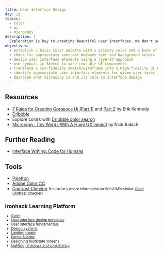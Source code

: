 ```yaml
---
title: User Interface Design
day: 12
topics:
  - color
  - ui
  - microcopy
description: |
  Exploration is key to creating beautiful user interfaces. We don't see design in our mind, we perceive it with our eyes, and interact with it with our hands. Until a possibility is down on paper or screen, it's not a possibility you've considered. Give yourself as many possibilities to choose from as you can.
objectives:
  - establish a basic color palette with a primary color and a bank of neutral colors
  - check for appropriate contrast between text and background colors
  - design user interface elements using a layered approach
  - use symbols in Sketch to make reusable UI components
  - translate a low-fidelity sketch/wireframe into a high-fidelity UI mockup
  - identify appropriate user interface elements for given user tasks
  - describe what microcopy is and its role in interface design
---
```


Resources
---------

- [7 Rules for Creating Gorgeous UI (Part 1)](https://medium.com/@erikdkennedy/7-rules-for-creating-gorgeous-ui-part-1-559d4e805cda) and [Part 2](https://medium.com/@erikdkennedy/7-rules-for-creating-gorgeous-ui-part-2-430de537ba96) by Erik Kennedy
- [Dribbble](https://dribbble.com)
- Explore colors with [Dribbble color search](https://dribbble.com/colors/)
- [Microcopy: Tiny Words With A Huge UX Impact](https://uxplanet.org/microcopy-tiny-words-with-a-huge-ux-impact-90140acc6e42) by Nick Babich


Further Reading
---------------

- [Interface Writing: Code for Humans](https://www.nicolefenton.com/interface-writing/)


Tools
-----

- [Paletton](http://paletton.com/)
- [Adobe Color CC](https://color.adobe.com/create/color-wheel/)
- [Contrast Checker](https://contrastchecker.com) for colors <small>(more information on WebAIM's similar [Color Contrast Checker](https://webaim.org/resources/contrastchecker/))


Ironhack Learning Platform
---------------------------

- [Color](http://learn.ironhack.com/#/learning_unit/7091)
- [User interface design principles](http://learn.ironhack.com/#/learning_unit/7047)
- [User interface fundamentals](http://learn.ironhack.com/#/learning_unit/7048)
- [Design systems](http://learn.ironhack.com/#/learning_unit/7096)
- [Landing pages](http://learn.ironhack.com/#/learning_unit/7146)
- [Forms & icons](http://learn.ironhack.com/#/learning_unit/7089)
- [Designing multistate screens](http://learn.ironhack.com/#/learning_unit/7077)
- [Lighting, shadows and consistency](http://learn.ironhack.com/#/learning_unit/7079)
